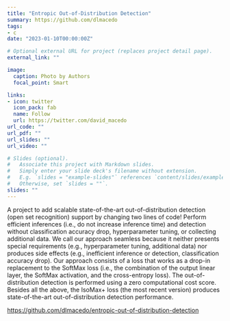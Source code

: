 ```yaml
---
title: "Entropic Out-of-Distribution Detection"
summary: https://github.com/dlmacedo
tags:
- c
date: "2023-01-10T00:00:00Z"

# Optional external URL for project (replaces project detail page).
external_link: ""

image:
  caption: Photo by Authors
  focal_point: Smart

links:
- icon: twitter
  icon_pack: fab
  name: Follow
  url: https://twitter.com/david_macedo
url_code: ""
url_pdf: ""
url_slides: ""
url_video: ""

# Slides (optional).
#   Associate this project with Markdown slides.
#   Simply enter your slide deck's filename without extension.
#   E.g. `slides = "example-slides"` references `content/slides/example-slides.md`.
#   Otherwise, set `slides = ""`.
slides: ""
---
```


A project to add scalable state-of-the-art out-of-distribution detection (open set recognition) support by changing two lines of code! Perform efficient inferences (i.e., do not increase inference time) and detection without classification accuracy drop, hyperparameter tuning, or collecting additional data. We call our approach seamless because it neither presents special requirements (e.g., hyperparameter tuning, additional data) nor produces side effects (e.g., inefficient inference or detection, classification accuracy drop). Our approach consists of a loss that works as a drop-in replacement to the SoftMax loss (i.e., the combination of the output linear layer, the SoftMax activation, and the cross-entropy loss). The out-of-distribution detection is performed using a zero computational cost score. Besides all the above, the IsoMax+ loss (the most recent version) produces state-of-the-art out-of-distribution detection performance.

https://github.com/dlmacedo/entropic-out-of-distribution-detection
